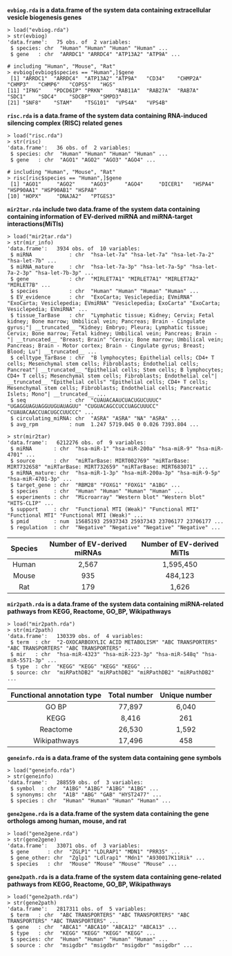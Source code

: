 __`evbiog.rda` is a data.frame of the system data containing extracellular vesicle biogenesis genes__

```
> load("evbiog.rda")
> str(evbiog)
'data.frame':	75 obs. of  2 variables:
 $ species: chr  "Human" "Human" "Human" "Human" ...
 $ gene   : chr  "ARRDC1" "ARRDC4" "ATP13A2" "ATP9A" ...

# including "Human", "Mouse", "Rat"
> evbiog[evbiog$species == "Human",]$gene
 [1] "ARRDC1"  "ARRDC4"  "ATP13A2" "ATP9A"   "CD34"    "CHMP2A"  "CHMP3"   "CHMP6"   "COPS5"   "HGS"    
[11] "IFNG"    "PDCD6IP" "PRKN"    "RAB11A"  "RAB27A"  "RAB7A"   "SDC1"    "SDC4"    "SDCBP"   "SMPD3"  
[21] "SNF8"    "STAM"    "TSG101"  "VPS4A"   "VPS4B"
```

__`risc.rda` is a data.frame of the system data containing RNA-induced silencing complex (RISC) related genes__

```
> load("risc.rda")
> str(risc)
'data.frame':	36 obs. of  2 variables:
 $ species: chr  "Human" "Human" "Human" "Human" ...
 $ gene   : chr  "AGO1" "AGO2" "AGO3" "AGO4" ...

# including "Human", "Mouse", "Rat"
> risc[risc$species == "Human",]$gene
 [1] "AGO1"     "AGO2"     "AGO3"     "AGO4"     "DICER1"   "HSPA4"    "HSP90AA1" "HSP90AB1" "HSPA8"   
[10] "HOPX"     "DNAJA2"   "PTGES3"
```

__`mir2tar.rda` include two data.frame of the system data containing containing information of EV-derived miRNA and miRNA-target interactions(MiTIs)__

```
> load("mir2tar.rda")
> str(mir_info)
'data.frame':	3934 obs. of  10 variables:
 $ miRNA            : chr  "hsa-let-7a" "hsa-let-7a" "hsa-let-7a-2" "hsa-let-7b" ...
 $ miRNA_mature     : chr  "hsa-let-7a-3p" "hsa-let-7a-5p" "hsa-let-7a-2-3p" "hsa-let-7b-3p" ...
 $ gene             : chr  "MIRLET7A1" "MIRLET7A1" "MIRLET7A2" "MIRLET7B" ...
 $ species          : chr  "Human" "Human" "Human" "Human" ...
 $ EV_evidence      : chr  "ExoCarta; Vesiclepedia; EVmiRNA" "ExoCarta; Vesiclepedia; EVmiRNA" "Vesiclepedia; ExoCarta" "ExoCarta; Vesiclepedia; EVmiRNA" ...
 $ tissue_TarBase   : chr  "Lymphatic tissue; Kidney; Cervix; Fetal kidney; Bone marrow; Umbilical vein; Pancreas; Brain - Cingulate gyrus;"| __truncated__ "Kidney; Embryo; Pleura; Lymphatic tissue; Cervix; Bone marrow; Fetal kidney; Umbilical vein; Pancreas; Brain - "| __truncated__ "Breast; Brain" "Cervix; Bone marrow; Umbilical vein; Pancreas; Brain - Motor cortex; Brain - Cingulate gyrus; Breast; Blood; Lu"| __truncated__ ...
 $ celltype_TarBase : chr  "B lymphocytes; Epithelial cells; CD4+ T cells; Mesenchymal stem cells; Fibroblasts; Endothelial cells; Pancreat"| __truncated__ "Epithelial cells; Stem cells; B lymphocytes; CD4+ T cells; Mesenchymal stem cells; Fibroblasts; Endothelial cel"| __truncated__ "Epithelial cells" "Epithelial cells; CD4+ T cells; Mesenchymal stem cells; Fibroblasts; Endothelial cells; Pancreatic Islets; Mono"| __truncated__ ...
 $ seq              : chr  "CUAUACAAUCUACUGUCUUUC" "UGAGGUAGUAGGUUGUAUAGUU" "CUGUACAGCCUCCUAGCUUUCC" "CUAUACAACCUACUGCCUUCCC" ...
 $ circulating_miRNA: chr  "ASRA" "ASRA" "NA" "ASRA" ...
 $ avg_rpm          : num  1.247 5719.045 0 0.026 7393.804 ...

> str(mir2tar)
'data.frame':	6212276 obs. of  9 variables:
 $ miRNA       : chr  "hsa-miR-1" "hsa-miR-200a" "hsa-miR-9" "hsa-miR-4701" ...
 $ source      : chr  "miRTarBase: MIRT002769" "miRTarBase: MIRT732658" "miRTarBase: MIRT732659" "miRTarBase: MIRT683071" ...
 $ miRNA_mature: chr  "hsa-miR-1-3p" "hsa-miR-200a-3p" "hsa-miR-9-5p" "hsa-miR-4701-3p" ...
 $ target_gene : chr  "RBM28" "FOXG1" "FOXG1" "A1BG" ...
 $ species     : chr  "Human" "Human" "Human" "Human" ...
 $ experiments : chr  "Microarray" "Western blot" "Western blot" "HITS-CLIP" ...
 $ support     : chr  "Functional MTI (Weak)" "Functional MTI" "Functional MTI" "Functional MTI (Weak)" ...
 $ pmid        : num  15685193 25937343 25937343 23706177 23706177 ...
 $ regulation  : chr  "Negative" "Negative" "Negative" "Negative" ...
```

|__Species__|__Number of EV-derived miRNAs__|__Number of EV-derived MiTIs__|
|:---:    |:---:   |:---:  |
|Human| 2,567  |1,595,450|
|Mouse| 935    |484,123  |
|Rat  | 179    |1,626    |


__`mir2path.rda` is a data.frame of the system data containing miRNA-related pathways from KEGG, Reactome, GO_BP, Wikipathways__

```
> load("mir2path.rda")
> str(mir2path)
'data.frame':	130339 obs. of  4 variables:
 $ term  : chr  "2-OXOCARBOXYLIC ACID METABOLISM" "ABC TRANSPORTERS" "ABC TRANSPORTERS" "ABC TRANSPORTERS" ...
 $ mir   : chr  "hsa-miR-4323" "hsa-miR-223-3p" "hsa-miR-548q" "hsa-miR-5571-3p" ...
 $ type  : chr  "KEGG" "KEGG" "KEGG" "KEGG" ...
 $ source: chr  "miRPathDB2" "miRPathDB2" "miRPathDB2" "miRPathDB2" ...
```

|__Functional annotation type__|__Total number__|__Unique number__|
|:---:    |:---:   |:---:  |
|GO BP        | 77,897    |6,040|
|KEGG         | 8,416     |261  |
|Reactome     | 26,530    |1,592|
|Wikipathways | 17,496    |458  |


__`geneinfo.rda` is a data.frame of the system data containing gene symbols__

```
> load("geneinfo.rda")
> str(geneinfo)
'data.frame':	288559 obs. of  3 variables:
 $ symbol  : chr  "A1BG" "A1BG" "A1BG" "A1BG" ...
 $ synonyms: chr  "A1B" "ABG" "GAB" "HYST2477" ...
 $ species : chr  "Human" "Human" "Human" "Human" ...
```

__`gene2gene.rda` is a data.frame of the system data containing the gene orthologs among human, mouse, and rat__

```
> load("gene2gene.rda")
> str(gene2gene)
'data.frame':	33071 obs. of  3 variables:
 $ gene      : chr  "ZGLP1" "LDLRAP1" "MDN1" "PRR35" ...
 $ gene_other: chr  "Zglp1" "Ldlrap1" "Mdn1" "A930017K11Rik" ...
 $ species   : chr  "Mouse" "Mouse" "Mouse" "Mouse" ...
```

__`gene2path.rda` is a data.frame of the system data containing gene-related pathways from KEGG, Reactome, GO_BP, Wikipathways__

```
> load("gene2path.rda")
> str(gene2path)
'data.frame':	2817311 obs. of  5 variables:
 $ term   : chr  "ABC TRANSPORTERS" "ABC TRANSPORTERS" "ABC TRANSPORTERS" "ABC TRANSPORTERS" ...
 $ gene   : chr  "ABCA1" "ABCA10" "ABCA12" "ABCA13" ...
 $ type   : chr  "KEGG" "KEGG" "KEGG" "KEGG" ...
 $ species: chr  "Human" "Human" "Human" "Human" ...
 $ source : chr  "msigdbr" "msigdbr" "msigdbr" "msigdbr" ...
```

